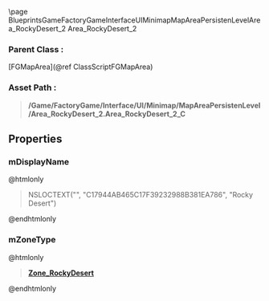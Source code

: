 \page BlueprintsGameFactoryGameInterfaceUIMinimapMapAreaPersistenLevelArea_RockyDesert_2 Area_RockyDesert_2
### Parent Class :
[FGMapArea](@ref ClassScriptFGMapArea)
### Asset Path :
<b><blockquote>/Game/FactoryGame/Interface/UI/Minimap/MapAreaPersistenLevel/Area_RockyDesert_2.Area_RockyDesert_2_C</blockquote></b>
## Properties

### mDisplayName
@htmlonly
<blockquote>NSLOCTEXT("", "C17944AB465C17F39232988B381EA786", "Rocky Desert")</blockquote>
@endhtmlonly

### mZoneType
@htmlonly
<b><a href="_blueprints_game_factory_game-shared_audio_music_zone__rocky_desert.html"><blockquote>Zone_RockyDesert</blockquote></a></b>
@endhtmlonly

